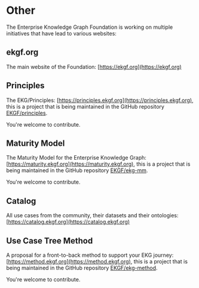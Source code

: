 # Other

The Enterprise Knowledge Graph Foundation is working on multiple initiatives that
have lead to various websites:

## ekgf.org

The main website of the Foundation: [https://ekgf.org](https://ekgf.org)

## Principles

The EKG/Principles: 
[https://principles.ekgf.org](https://principles.ekgf.org), 
this is a project that is being maintained in the GitHub repository 
[EKGF/principles](https://github.com/EKGF/principles).

You're welcome to contribute.

## Maturity Model

The Maturity Model for the Enterprise Knowledge Graph: 
[https://maturity.ekgf.org](https://maturity.ekgf.org),
this is a project that is being maintained in the GitHub repository 
[EKGF/ekg-mm](https://github.com/EKGF/ekg-mm).

You're welcome to contribute.

## Catalog

All use cases from the community, their datasets and their ontologies:
[https://catalog.ekgf.org](https://catalog.ekgf.org)

## Use Case Tree Method

A proposal for a front-to-back method to support your EKG journey:
[https://method.ekgf.org](https://method.ekgf.org),
this is a project that is being maintained in the GitHub repository
[EKGF/ekg-method](https://github.com/EKGF/ekg-method).

You're welcome to contribute.
